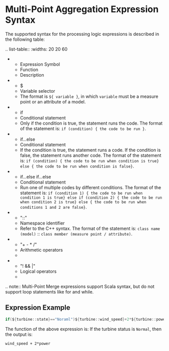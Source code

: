 # Multi-Point Aggregation Expression Syntax

The supported syntax for the processing logic expressions is described in the following table:

.. list-table::
   :widths: 20 20 60

   * - Expression Symbol
     - Function
     - Description
   * - $
     - Variable selector
     - The format is `​${ variable }`, in which `variable` must be a measure point or an attribute of a model.
   * - if
     - Conditional statement
     - Only if the condition is true, the statement runs the code. The format of the statement is: `if (condition) { the code to be run }`.
   * - if...else
     - Conditional statement
     - If the condition is true, the statement runs a code. If the condition is false, the statement runs another code. The format of the statement is: `if (condition) { the code to be run when condition is true} else { the code to be run when condition is false}`.
   * - if...else if...else
     - Conditional statement
     - Run one of multiple codes by different conditions. The format of the statement is: `if (condition 1) { the code to be run when condition 1 is true} else if (condition 2) { the code to be run when condition 2 is true} else { the code to be run when conditions 1 and 2 are false}`.
   * - "::"
     - Namespace identifier
     - Refer to the C++ syntax. The format of the statement is: `class name (model)` :: `class member (measure point / attribute)`.
   * - "+ - * /"
     - Arithmetic operators
     -
   * - "! && |"
     - Logical operators
     -

.. note:: Multi-Point Merge expressions support Scala syntax, but do not support loop statements like for and while.

## Expression Example
```scala
if(${turbine::state}=="Noraml")${turbine::wind_speed}+2*${turbine::power}
```

The function of the above expression is: If the turbine status is `Normal`, then the output is:

```
wind_speed + 2*power
```



<!--end-->